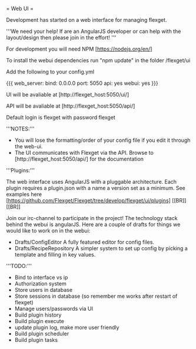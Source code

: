 = Web UI =

Development has started on a web interface for managing flexget.

'''We need your help! If are an AngularJS developer or can help with the layout/design then please join in the effort! '''

For development you will need NPM [https://nodejs.org/en/]

To install the webui dependencies run "npm update" in the folder <git clone>/flexget/ui

Add the following to your config.yml


{{{
web_server:
  bind: 0.0.0.0
  port: 5050
api: yes
webui: yes
}}}

UI will be avaliable at [http://flexget_host:5050/ui/]

API will be avaliable at [http://flexget_host:5050/api/]

Default login is flexget with password flexget

'''NOTES:'''
- You will lose the formatting/order of your config file if you edit it through the web-ui.
- The UI communicates with Flexget via the API. Browse to [http://flexget_host:5050/api/] for the documentation


'''Plugins:'''

The web interface uses AngularJS with a pluggable architecture. Each plugin requires a plugin.json with a name a version set as a minimum. See examples here [https://github.com/Flexget/Flexget/tree/develop/flexget/ui/plugins]
[[BR]]
[[BR]]


Join our irc-channel to participate in the project! The technology stack behind the webui is angularJS.
Here are a couple of drafts for things we would like to work on in the webui:
- Drafts/ConfigEditor A fully featured editor for config files.
- Drafts/RecipeRepository A simpler system to set up config by picking a template and filling in key values.

'''TODO:'''

- Bind to interface vs ip
- Authorization system 
- Store users in database
- Store sessions in database (so remember me works after restart of flexget)
- Manage users/passwords via UI
- Build plugin history
- Build plugin execute
- update plugin log, make more user friendly
- Build plugin scheduler
- Build plugin tasks


